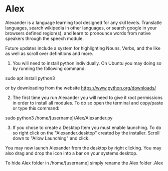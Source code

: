# Alex

Alexander is a language learning tool designed for any skil levels. Translatle languages, search wikipedia in other languages, or search google in your browsers defined region(s), and learn to pronounce words from native speakers through the speech module.

Future updates include a system for highlighting Nouns, Verbs, and the like as well as scroll over definitions and more.

1. You will need to install python individually. On Ubuntu you may doing so by running the following command:

sudo apt install python3

or by downloading from the website
https://www.python.org/downloads/

2. The first time you run Alexander you will need to give it root permissions in order to install all modules. To do so open the terminal and copy/paste or type this command:

sudo python3 /home/[username]/Alex/Alexander.py

3. If you chose to create a Desktop Item you must enable launching. To do so right click on the "Alexander.desktop" created by the installer. Scroll down to "Allow Launching" and click.

You may now launch Alexander from the desktop by right clicking. You may also drag and drop the icon into a bar on your systems desktop.

To hide Alex folder in /home/[username] simply rename the Alex folder .Alex
